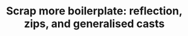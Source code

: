 ---
title: ! 'Scrap more boilerplate: reflection, zips, and generalised casts'
paper-url: http://research.microsoft.com/en-us/um/people/simonpj/papers/hmap/gmap2.ps
authors:
- Simon Peyton Jones
type: paper
tags:
- generic programming
doHaskell-type: research paper
---